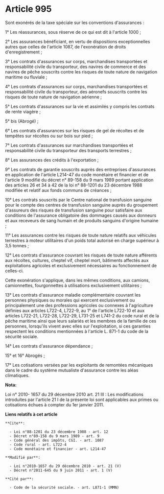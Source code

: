 # Article 995

Sont exonérés de la taxe spéciale sur les conventions d'assurances : 

1° Les réassurances, sous réserve de ce qui est dit à l'article 1000 ; 

2° Les assurances bénéficiant, en vertu de dispositions exceptionnelles autres que celles de l'article 1087, de l'exonération
de droits d'enregistrement ; 

3° Les contrats d'assurances sur corps, marchandises transportées et responsabilité civile du transporteur, des navires de
commerce et des navires de pêche souscrits contre les risques de toute nature de navigation maritime ou fluviale ; 

4° Les contrats d'assurances sur corps, marchandises transportées et responsabilité civile du transporteur, des aéronefs
souscrits contre les risques de toute nature de navigation aérienne ; 

5° Les contrats d'assurances sur la vie et assimilés y compris les contrats de rente viagère ; 

5° bis (Abrogé) ; 

6° Les contrats d'assurances sur les risques de gel de récoltes et de tempêtes sur récoltes ou sur bois sur pied ; 

7° Les contrats d'assurances sur marchandises transportées et responsabilité civile du transporteur des transports
terrestres ; 

8° Les assurances des crédits à l'exportation ; 

9° Les contrats de garantie souscrits auprès des entreprises d'assurances en application de l'article L214-47 du code
monétaire et financier et de l'article 9 modifié du décret n° 89-158 du 9 mars 1989 portant application des articles 26 et 34
à 42 de la loi n° 88-1201 du 23 décembre 1988 modifiée et relatif aux fonds communs de créances ; 

10° Les contrats souscrits par le Centre national de transfusion sanguine pour le compte des centres de transfusion sanguine
auprès du groupement d'assureurs des risques de transfusion sanguine pour satisfaire aux conditions de l'assurance
obligatoire des dommages causés aux donneurs et aux receveurs de sang humain et de produits sanguins d'origine humaine ; 

11° Les assurances contre les risques de toute nature relatifs aux véhicules terrestres à moteur utilitaires d'un poids total
autorisé en charge supérieur à 3,5 tonnes ; 

12° Les contrats d'assurance couvrant les risques de toute nature afférents aux récoltes, cultures, cheptel vif, cheptel
mort, bâtiments affectés aux exploitations agricoles et exclusivement nécessaires au fonctionnement de celles-ci. 

Cette exonération s'applique, dans les mêmes conditions, aux camions, camionnettes, fourgonnettes à utilisations
exclusivement utilitaires ; 

13° Les contrats d'assurance maladie complémentaire couvrant les personnes physiques ou morales qui exercent exclusivement ou
principalement une des professions agricoles ou connexes à l'agriculture définies aux articles L722-4, L722-9, au 1° de
l'article L722-10 et aux articles L722-21, L722-28, L722-29, L731-25 et L741-2 du code rural et de la pêche maritime ainsi
que leurs salariés et les membres de la famille de ces personnes, lorsqu'ils vivent avec elles sur l'exploitation, si ces
garanties respectent les conditions mentionnées à l'article L. 871-1 du code de la sécurité sociale. 

14° Les contrats d'assurance dépendance ; 

15°  et 16° Abrogés ;

17° Les cotisations versées par les exploitants de remontées mécaniques dans le cadre du système mutualiste d'assurance
contre les aléas climatiques.

**Nota:**

Loi n° 2010- 1657 du 29 décembre 2010 art. 21 III : Les modifications introduites par l'article 21 I de la présente loi sont
applicables aux primes ou cotisations échues à compter du 1er janvier 2011.

**Liens relatifs à cet article**

	**Cite**:

	  - Loi n°88-1201 du 23 décembre 1988 - art. 12
	  - Décret n°89-158 du 9 mars 1989 - art. 9
	  - Code général des impôts, CGI. - art. 1087
	  - Code rural - art. L722-4
	  - Code monétaire et financier - art. L214-47

	**Modifié par**:

	  - Loi n°2010-1657 du 29 décembre 2010 - art. 21 (V)
	  - Décret n°2011-645 du 9 juin 2011 - art. 1 (V)

	**Cité par**:

	  - Code de la sécurité sociale. - art. L871-1 (MMN)
